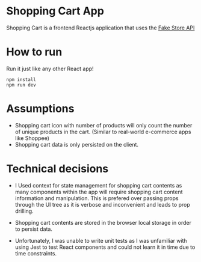 # Shopping Cart App 

Shopping Cart is a frontend Reactjs application that uses the [Fake Store API](https://fakestoreapi.com/)

# How to run

Run it just like any other React app!

```
npm install
npm run dev
```

# Assumptions

* Shopping cart icon with number of products will only count the number of unique products in the cart. (Similar to real-world e-commerce apps like Shoppee)
* Shopping cart data is only persisted on the client.

# Technical decisions

* I Used context for state management for shopping cart contents as many components within the app will require shopping cart content information and manipulation. This is prefered over passing props through the UI tree as it is verbose and inconvenient and leads to prop drilling.

* Shopping cart contents are stored in the browser local storage in order to persist data.

* Unfortunately, I was unable to write unit tests as I was unfamiliar with using Jest to test React components and could not learn it in time due to time constraints.
